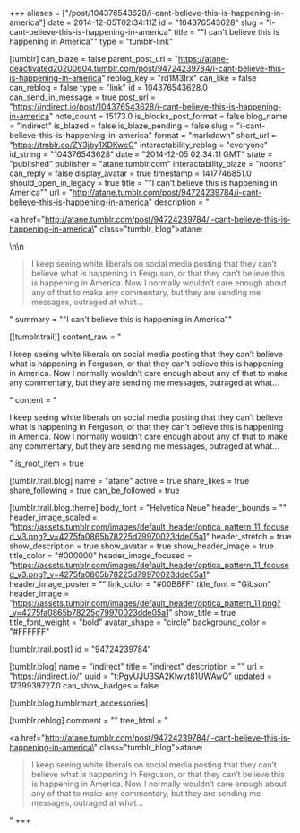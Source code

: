 +++
aliases = ["/post/104376543628/i-cant-believe-this-is-happening-in-america"]
date = 2014-12-05T02:34:11Z
id = "104376543628"
slug = "i-cant-believe-this-is-happening-in-america"
title = "\"I can't believe this is happening in America\""
type = "tumblr-link"

[tumblr]
can_blaze = false
parent_post_url = "https://atane-deactivated20200604.tumblr.com/post/94724239784/i-cant-believe-this-is-happening-in-america"
reblog_key = "rd1M3Irx"
can_like = false
can_reblog = false
type = "link"
id = 104376543628.0
can_send_in_message = true
post_url = "https://indirect.io/post/104376543628/i-cant-believe-this-is-happening-in-america"
note_count = 15173.0
is_blocks_post_format = false
blog_name = "indirect"
is_blazed = false
is_blaze_pending = false
slug = "i-cant-believe-this-is-happening-in-america"
format = "markdown"
short_url = "https://tmblr.co/ZY3jby1XDKwcC"
interactability_reblog = "everyone"
id_string = "104376543628"
date = "2014-12-05 02:34:11 GMT"
state = "published"
publisher = "atane.tumblr.com"
interactability_blaze = "noone"
can_reply = false
display_avatar = true
timestamp = 1417746851.0
should_open_in_legacy = true
title = "\"I can't believe this is happening in America\""
url = "http://atane.tumblr.com/post/94724239784/i-cant-believe-this-is-happening-in-america"
description = "<p><a href=\"http://atane.tumblr.com/post/94724239784/i-cant-believe-this-is-happening-in-america\" class=\"tumblr_blog\">atane</a>:</p>\n\n<blockquote><p>I keep seeing white liberals on social media posting that they can’t believe what is happening in Ferguson, or that they can’t believe this is happening in America. Now I normally wouldn’t care enough about any of that to make any commentary, but they are sending me messages, outraged at what&hellip;</p></blockquote>"
summary = "\"I can't believe this is happening in America\""

[[tumblr.trail]]
content_raw = "<p>I keep seeing white liberals on social media posting that they can’t believe what is happening in Ferguson, or that they can’t believe this is happening in America. Now I normally wouldn’t care enough about any of that to make any commentary, but they are sending me messages, outraged at what…</p>"
content = "<p>I keep seeing white liberals on social media posting that they can&rsquo;t believe what is happening in Ferguson, or that they can&rsquo;t believe this is happening in America. Now I normally wouldn&rsquo;t care enough about any of that to make any commentary, but they are sending me messages, outraged at what&hellip;</p>"
is_root_item = true

[tumblr.trail.blog]
name = "atane"
active = true
share_likes = true
share_following = true
can_be_followed = true

[tumblr.trail.blog.theme]
body_font = "Helvetica Neue"
header_bounds = ""
header_image_scaled = "https://assets.tumblr.com/images/default_header/optica_pattern_11_focused_v3.png?_v=4275fa0865b78225d79970023dde05a1"
header_stretch = true
show_description = true
show_avatar = true
show_header_image = true
title_color = "#000000"
header_image_focused = "https://assets.tumblr.com/images/default_header/optica_pattern_11_focused_v3.png?_v=4275fa0865b78225d79970023dde05a1"
header_image_poster = ""
link_color = "#00B8FF"
title_font = "Gibson"
header_image = "https://assets.tumblr.com/images/default_header/optica_pattern_11.png?_v=4275fa0865b78225d79970023dde05a1"
show_title = true
title_font_weight = "bold"
avatar_shape = "circle"
background_color = "#FFFFFF"

[tumblr.trail.post]
id = "94724239784"

[tumblr.blog]
name = "indirect"
title = "indirect"
description = ""
url = "https://indirect.io/"
uuid = "t:PgyUJU3SA2Klwyt81UWAwQ"
updated = 1739939727.0
can_show_badges = false

[tumblr.blog.tumblrmart_accessories]

[tumblr.reblog]
comment = ""
tree_html = "<p><a href=\"http://atane.tumblr.com/post/94724239784/i-cant-believe-this-is-happening-in-america\" class=\"tumblr_blog\">atane</a>:</p><blockquote><p>I keep seeing white liberals on social media posting that they can’t believe what is happening in Ferguson, or that they can’t believe this is happening in America. Now I normally wouldn’t care enough about any of that to make any commentary, but they are sending me messages, outraged at what…</p></blockquote>"
+++
